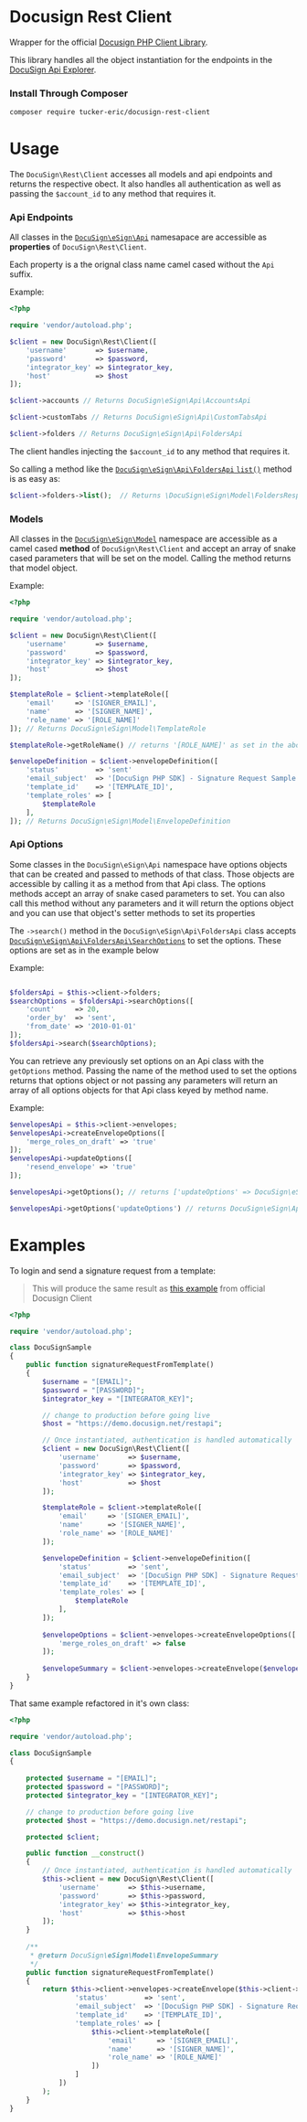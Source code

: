 # Docusign Rest Client
Wrapper for the official [Docusign PHP Client Library](https://github.com/docusign/docusign-php-client).

This library handles all the object instantiation for the endpoints in the [DocuSign Api Explorer](http://iodocs.docusign.com/).

### Install Through Composer

```bash
composer require tucker-eric/docusign-rest-client
```



# Usage

The `DocuSign\Rest\Client` accesses all models and api endpoints and returns the respective obect.  It also handles all authentication as well as passing the `$account_id` to any method that requires it.

### Api Endpoints

All classes in the [`DocuSign\eSign\Api`](https://github.com/docusign/docusign-php-client/tree/master/src/Api) namesapace are accessible as **properties** of `DocuSign\Rest\Client`.

Each property is a the orignal class name camel cased without the `Api` suffix.

Example:

```php
<?php

require 'vendor/autoload.php';

$client = new DocuSign\Rest\Client([
	'username'       => $username,
	'password'       => $password,
	'integrator_key' => $integrator_key,
	'host'           => $host
]);

$client->accounts // Returns DocuSign\eSign\Api\AccountsApi

$client->customTabs // Returns DocuSign\eSign\Api\CustomTabsApi

$client->folders // Returns DocuSign\eSign\Api\FoldersApi

```
The client handles injecting the `$account_id` to any method that requires it.

So calling a method like the [`DocuSign\eSign\Api\FoldersApi` `list()`](https://github.com/docusign/docusign-php-client/blob/master/src/Api/FoldersApi.php#L321) method is as easy as:

```php
$client->folders->list();  // Returns \DocuSign\eSign\Model\FoldersResponse
```

### Models

All classes in the [`DocuSign\eSign\Model`](https://github.com/docusign/docusign-php-client/tree/master/src/Model) namespace are accessible as a camel cased **method** of `DocuSign\Rest\Client` and accept an array of snake cased parameters that will be set on the model.  Calling the method returns that model object.

Example:

```php
<?php

require 'vendor/autoload.php';

$client = new DocuSign\Rest\Client([
	'username'       => $username,
	'password'       => $password,
	'integrator_key' => $integrator_key,
	'host'           => $host
]);

$templateRole = $client->templateRole([
	'email' 	=> '[SIGNER_EMAIL]',
	'name'  	=> '[SIGNER_NAME]',
	'role_name' => '[ROLE_NAME]'
]); // Returns DocuSign\eSign\Model\TemplateRole

$templateRole->getRoleName() // returns '[ROLE_NAME]' as set in the above method.

$envelopeDefinition = $client->envelopeDefinition([
	'status'         => 'sent'
	'email_subject'  => '[DocuSign PHP SDK] - Signature Request Sample',
	'template_id'    => '[TEMPLATE_ID]',
	'template_roles' => [
		$templateRole
	],
]); // Returns DocuSign\eSign\Model\EnvelopeDefinition

```
### Api Options

Some classes in the `DocuSign\eSign\Api` namespace have options objects that can be created and passed to methods of that class.  Those objects are accessible by calling it as a method from that Api class.  The options methods accept an array of snake cased parameters to set.  You can also call this method without any parameters and it will return the options object and you can use that object's setter methods to set its properties

The `->search()` method in the `DocuSign\eSign\Api\FoldersApi` class accepts [`DocuSign\eSign\Api\FoldersApi\SearchOptions`](https://github.com/docusign/docusign-php-client/blob/master/src/Api/FoldersApi.php#L37) to set the options.  These options are set as in the example below

Example:

```php

$foldersApi = $this->client->folders;
$searchOptions = $foldersApi->searchOptions([
	'count'     => 20,
	'order_by'  => 'sent',
	'from_date' => '2010-01-01'
]);
$foldersApi->search($searchOptions);

```
You can retrieve any previously set options on an Api class with the `getOptions` method.  Passing the name of the method used to set the options returns that options object or not passing any parameters will return an array of all options objects for that Api class keyed by method name.

Example:

```php
$envelopesApi = $this->client->envelopes;
$envelopesApi->createEnvelopeOptions([
	'merge_roles_on_draft' => 'true'
]);
$envelopesApi->updateOptions([
	'resend_envelope' => 'true'
]);

$envelopesApi->getOptions(); // returns ['updateOptions' => DocuSign\eSign\Api\EnvelopesApi\UpdateOptions, 'createEnvelopeOptions' => DocuSign\eSign\Api\EnvelopesApi\CreateEnvelopeOptions]

$envelopesApi->getOptions('updateOptions') // returns DocuSign\eSign\Api\EnvelopesApi\UpdateOptions

```

# Examples

To login and send a signature request from a template:

> This will produce the same result as [this example](https://github.com/Tucker-Eric/docusign-rest-client/blob/master/docusign-template-example.md) from official Docusign Client

```php
<?php

require 'vendor/autoload.php';

class DocuSignSample
{
	public function signatureRequestFromTemplate()
	{
		$username = "[EMAIL]";
        $password = "[PASSWORD]";
        $integrator_key = "[INTEGRATOR_KEY]";

		// change to production before going live
        $host = "https://demo.docusign.net/restapi";

		// Once instantiated, authentication is handled automatically
        $client = new DocuSign\Rest\Client([
			'username'       => $username,
			'password'       => $password,
			'integrator_key' => $integrator_key,
			'host'           => $host
        ]);

    	$templateRole = $client->templateRole([
			'email' 	=> '[SIGNER_EMAIL]',
			'name'  	=> '[SIGNER_NAME]',
			'role_name' => '[ROLE_NAME]'
    	]);

    	$envelopeDefinition = $client->envelopeDefinition([
    		'status'         => 'sent',
    		'email_subject'  => '[DocuSign PHP SDK] - Signature Request Sample',
    		'template_id'    => '[TEMPLATE_ID]',
    		'template_roles' => [
    			$templateRole
    		],
    	]);
		
    	$envelopeOptions = $client->envelopes->createEnvelopeOptions([			
			'merge_roles_on_draft' => false
    	]);
		
    	$envelopeSummary = $client->envelopes->createEnvelope($envelopeDefinition, $envelopeOptions);
	}
}
```

That same example refactored in it's own class:

```php
<?php

require 'vendor/autoload.php';

class DocuSignSample
{
	
	protected $username = "[EMAIL]";
    protected $password = "[PASSWORD]";
    protected $integrator_key = "[INTEGRATOR_KEY]";

	// change to production before going live
    protected $host = "https://demo.docusign.net/restapi";

	protected $client;

	public function __construct()
	{
		// Once instantiated, authentication is handled automatically
        $this->client = new DocuSign\Rest\Client([
			'username'       => $this->username,
			'password'       => $this->password,
			'integrator_key' => $this->integrator_key,
			'host'           => $this->host
        ]);
	}
	
	/**     
     * @return DocuSign\eSign\Model\EnvelopeSummary
     */
	public function signatureRequestFromTemplate()
	{
    	return $this->client->envelopes->createEnvelope($this->client->envelopeDefinition([
	    		'status'         => 'sent',
	    		'email_subject'  => '[DocuSign PHP SDK] - Signature Request Sample',
	    		'template_id'    => '[TEMPLATE_ID]',
	    		'template_roles' => [
	    			$this->client->templateRole([
						'email' 	=> '[SIGNER_EMAIL]',
						'name'  	=> '[SIGNER_NAME]',
						'role_name' => '[ROLE_NAME]'
			    	])
	    		]
	    	])
    	);
	}
}
```